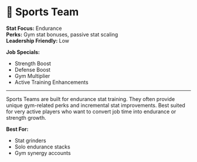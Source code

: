 # 🥋 Sports Team

**Stat Focus:** Endurance  
**Perks:** Gym stat bonuses, passive stat scaling  
**Leadership Friendly:** Low  

**Job Specials:**  
- Strength Boost  
- Defense Boost  
- Gym Multiplier  
- Active Training Enhancements  
---

Sports Teams are built for endurance stat training. They often provide unique gym-related perks and incremental stat improvements. Best suited for very active players who want to convert job time into endurance or strength growth.

**Best For:**  
- Stat grinders  
- Solo endurance stacks  
- Gym synergy accounts  
